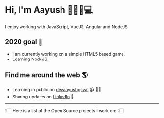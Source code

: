 # Hi, I'm Aayush 👋:man_technologist:💻 

I enjoy working with JavaScript, VueJS, Angular and NodeJS

## 2020 goal :telescope:
- I am currently working on a simple HTML5 based game.
- Learning NodeJS.

## Find me around the web 🌎
- Learning in public on <a href="https://devaayushgoyal.wordpress.com">devaayushgoyal</a> 📹 ✍🏾
- Sharing updates on <a href="https://in.linkedin.com/in/aayush-goyal-884a81a5">LinkedIn</a> 💼

---

👇🏻 Here is a list of the Open Source projects I work on: 👇🏻
